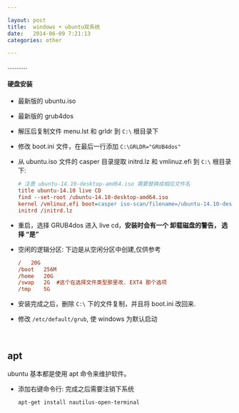 ```yaml
---

layout: post
title:  windows + ubuntu双系统
date:   2014-06-09 7:21:13
categories: other

---
```


...........
 
<!-- more -->

#### 硬盘安装

 * 最新版的 ubuntu.iso

 * 最新版的 grub4dos

  - 解压后复制文件 menu.lst 和 grldr 到 `C:\` 根目录下

  - 修改 boot.ini 文件，在最后一行添加 `C:\GRLDR="GRUB4dos"`

  - 从 ubuntu.iso 文件的 casper 目录提取 initrd.lz 和 vmlinuz.efi 到 `C:\` 根目录下:

	```ini
	# 注意 ubuntu-14.10-desktop-amd64.iso 需要替换成相应文件名
	title ubuntu-14.10 live CD
	find --set-root /ubuntu-14.10-desktop-amd64.iso 
	kernel /vmlinuz.efi boot=casper iso-scan/filename=/ubuntu-14.10-desktop-amd64.iso locale=zh_CN.UTF-8
	initrd /initrd.lz
	```
 * 重启，选择 GRUB4dos 进入 live cd，**安装时会有一个 卸载磁盘的警告， 选择 “是”**

 * 空闲的逻辑分区: 下边是从空闲分区中创建,仅供参考

	```ini
	/	20G
	/boot	256M	
	/home	20G
	/swap	2G	#这个在选择文件类型那里改. EXT4 那个选项	
	/tmp	5G	
	```

 * 安装完成之后，删除 `C:\` 下的文件复制，并且将 boot.ini 改回来.

 * 修改 `/etc/default/grub`, 使 windows 为默认启动

<br />

apt
------

ubuntu 基本都是使用 apt 命令来维护软件。

 * 添加右键命令行: 完成之后需要注销下系统

	```bash
	apt-get install nautilus-open-terminal
	```





